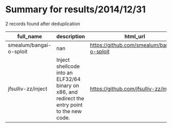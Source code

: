 
# Summary for results/2014/12/31
    
2 records found after deduplication

| full_name | description | html_url | matched_list | matched_count | pushed_at | size | stargazers_count | language | forks_count |
|-------------------------|------------------------------------------------------------------------------------------------|--------------------------------------------|----------------|-----------------|---------------------------|--------|--------------------|------------|---------------|
| smealum/bangai-o-sploit | nan | https://github.com/smealum/bangai-o-sploit | ['sploit'] | 1 | 2014-12-31 04:26:25+00:00 | 311 | 7 | Assembly | 2 |
| jfsulliv-zz/inject | Inject shellcode into an ELF32/64 binary on x86, and redirect the entry point to the new code. | https://github.com/jfsulliv-zz/inject | ['shellcode'] | 1 | 2014-12-31 16:05:07+00:00 | 168 | 6 | C | 2 |
